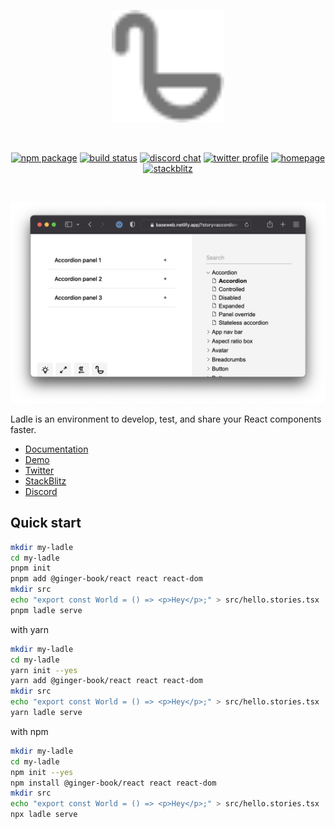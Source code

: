 <p align="center">
  <a href="https://ladle.dev" target="_blank" rel="noopener noreferrer">
    <img width="180" src="https://raw.githubusercontent.com/ginger-society/ginger-book/main/packages/website/static/img/logo-gray.svg" alt="Ladle logo">
  </a>
</p>
<br/>

<p align="center">
  <a href="https://npmjs.com/package/@ginger-book/react"><img src="https://img.shields.io/npm/v/@ginger-book/react.svg" alt="npm package"></a>
  <a href="https://github.com/ginger-society/ginger-book/actions/workflows/ci.yml"><img src="https://github.com/ginger-society/ginger-book/actions/workflows/ci.yml/badge.svg?branch=main" alt="build status"></a>
  <a href="https://discord.gg/H6FSHjyW7e"><img src="https://img.shields.io/badge/chat-discord-blue?style=flat&logo=discord" alt="discord chat"></a>
  <a href="https://twitter.com/ladlejs"><img src="https://img.shields.io/twitter/follow/ladlejs?style=social" alt="twitter profile"></a>
  <a href="https://ladle.dev"><img src="https://img.shields.io/website?url=https%3A%2F%2Fladle.dev" alt="homepage"></a>
  <a href="https://ladle.dev/new"><img src="https://img.shields.io/badge/stackblitz-sandbox-orange" alt="stackblitz"></a>
</p>
<br/>

![Ladle BaseWeb](https://raw.githubusercontent.com/ginger-society/ginger-book/main/packages/website/static/img/ladle-baseweb.png)

Ladle is an environment to develop, test, and share your React components faster.

- [Documentation](https://www.ladle.dev)
- [Demo](https://baseweb.design/ladle)
- [Twitter](https://twitter.com/ladlejs)
- [StackBlitz](https://ladle.dev/new)
- [Discord](https://discord.gg/H6FSHjyW7e)

## Quick start

```bash
mkdir my-ladle
cd my-ladle
pnpm init
pnpm add @ginger-book/react react react-dom
mkdir src
echo "export const World = () => <p>Hey</p>;" > src/hello.stories.tsx
pnpm ladle serve
```

with yarn

```bash
mkdir my-ladle
cd my-ladle
yarn init --yes
yarn add @ginger-book/react react react-dom
mkdir src
echo "export const World = () => <p>Hey</p>;" > src/hello.stories.tsx
yarn ladle serve
```

with npm

```bash
mkdir my-ladle
cd my-ladle
npm init --yes
npm install @ginger-book/react react react-dom
mkdir src
echo "export const World = () => <p>Hey</p>;" > src/hello.stories.tsx
npx ladle serve
```
